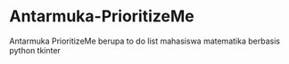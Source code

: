 # Antarmuka-PrioritizeMe
Antarmuka PrioritizeMe berupa to do list mahasiswa matematika berbasis python tkinter
